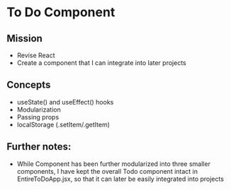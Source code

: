 # To Do Component

## Mission

-   Revise React
-   Create a component that I can integrate into later projects

## Concepts

-   useState() and useEffect() hooks
-   Modularization
-   Passing props
-   localStorage (.setItem/.getItem)

## Further notes:

-   While Component has been further modularized into three smaller components, I have kept the overall Todo component intact in EntireToDoApp.jsx, so that it can later be easily integrated into projects
